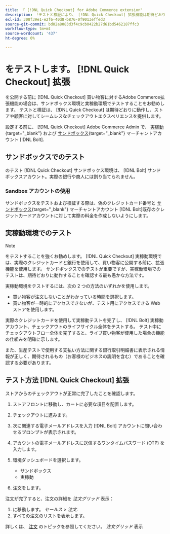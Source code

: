 ```yaml
---
title: 「 [!DNL Quick Checkout] for Adobe Commerce extension"
description: 「テストと検証により、 [!DNL Quick Checkout] 拡張機能は期待どおりに動作します。」
exl-id: 308f39e1-e2f6-40d8-b876-0f9013effed3
source-git-commit: bd02a8083d3f4c9cb0422b27d61bd5462187ffc3
workflow-type: tm+mt
source-wordcount: '437'
ht-degree: 0%

---
```



# をテストします。 [!DNL Quick Checkout] 拡張

を公開する前に [!DNL Quick Checkout] 買い物客に対するAdobe Commerce拡張機能の場合は、サンドボックス環境と実稼動環境でテストすることをお勧めします。 テストと検証は、 [!DNL Quick Checkout] は期待どおりに動作し、ストアや顧客に対してシームレスなチェックアウトエクスペリエンスを提供します。

設定する前に、 [!DNL Quick Checkout] Adobe Commerce Admin で、  [実稼動](https://merchant.bolt.com/register){target=&quot;_blank&quot;} および [サンドボックス](https://merchant-sandbox.bolt.com/register){target=&quot;_blank&quot;} マーチャントアカウント [!DNL Bolt].

## サンドボックスでのテスト

のテスト [!DNL Quick Checkout] サンドボックス環境は、 [!DNL Bolt] サンドボックスアカウント。実際の銀行や商人には割り当てられません。

### Sandbox アカウントの使用

サンドボックスをテストおよび検証する際は、偽のクレジットカード番号と [サンドボックス](https://merchant-sandbox.bolt.com/register){target=&quot;_blank&quot;} マーチャントアカウント [!DNL Bolt]既存のクレジットカードアカウントに対して実際の料金を作成しないようにします。

## 実稼動環境でのテスト

>[!NOTE]
>
> をテストすることを強くお勧めします。 [!DNL Quick Checkout] 実稼動環境では、実際のクレジットカードと銀行を使用して、買い物客に公開する前に、拡張機能を使用します。 サンドボックスでのテストが重要ですが、実稼働環境でのテストは、期待どおりに動作することを確認する最も愚かな方法です。

実稼動環境をテストするには、次の 2 つの方法のいずれかを使用します。

- 買い物客が注文しないことがわかっている時間を選択します。
- 買い物客が一時的にアクセスできないが、テスト用にアクセスできる Web ストアを使用します。

実際のクレジットカードを使用して実稼動テストを完了し、 [!DNL Bolt] 実稼動アカウント、チェックアウトのライフサイクル全体をテストする。 テスト中にチェックアウトフロー全体を完了すると、ライブ買い物客が使用した場合の機能の仕組みを明確に示します。

また、生産テストで使用する支払い方法に関する銀行取引明細書に表示される情報が正しく、期待されるもの（お客様のビジネスの説明を含む）であることを確認する必要があります。

## テスト方法 [!DNL Quick Checkout] 拡張

ストアからのチェックアウトが正常に完了したことを確認します。

1. ストアフロントに移動し、カートに必要な項目を配置します。
1. チェックアウトに進みます。
1. 次に関連する電子メールアドレスを入力 [!DNL Bolt] アカウントに問い合わせるプロンプトが表示されます。
1. アカウントの電子メールアドレスに送信するワンタイムパスワード (OTP) を入力します。
1. 環境ダッシュボードを選択します。

   - サンドボックス
   - 実稼動

1. 注文をします。

注文が完了すると、注文の詳細を _注文グリッド_ 表示：

1. に移動します。 _セールス_ > _注文_.
1. すべての注文のリストを表示します。

詳しくは、 [注文](https://docs.magento.com/user-guide/sales/orders.html) のトピックを参照してください。 _注文グリッド_ 表示
